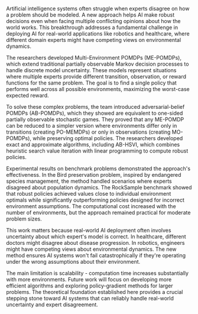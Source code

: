 Artificial intelligence systems often struggle when experts disagree on how a problem should be modeled. A new approach helps AI make robust decisions even when facing multiple conflicting opinions about how the world works. This breakthrough addresses a fundamental challenge in deploying AI for real-world applications like robotics and healthcare, where different domain experts might have competing views on environmental dynamics.

The researchers developed Multi-Environment POMDPs (ME-POMDPs), which extend traditional partially observable Markov decision processes to handle discrete model uncertainty. These models represent situations where multiple experts provide different transition, observation, or reward functions for the same problem. The goal is to find a single policy that performs well across all possible environments, maximizing the worst-case expected reward.

To solve these complex problems, the team introduced adversarial-belief POMDPs (AB-POMDPs), which they showed are equivalent to one-sided partially observable stochastic games. They proved that any ME-POMDP can be reduced to a simpler version where environments differ only in transitions (creating PO-MEMDPs) or only in observations (creating MO-POMDPs), while preserving optimal policies. The researchers developed exact and approximate algorithms, including AB-HSVI, which combines heuristic search value iteration with linear programming to compute robust policies.

Experimental results on benchmark problems demonstrated the approach's effectiveness. In the Bird preservation problem, inspired by endangered species management, the method handled scenarios where experts disagreed about population dynamics. The RockSample benchmark showed that robust policies achieved values close to individual environment optimals while significantly outperforming policies designed for incorrect environment assumptions. The computational cost increased with the number of environments, but the approach remained practical for moderate problem sizes.

This work matters because real-world AI deployment often involves uncertainty about which expert's model is correct. In healthcare, different doctors might disagree about disease progression. In robotics, engineers might have competing views about environmental dynamics. The new method ensures AI systems won't fail catastrophically if they're operating under the wrong assumptions about their environment.

The main limitation is scalability - computation time increases substantially with more environments. Future work will focus on developing more efficient algorithms and exploring policy-gradient methods for larger problems. The theoretical foundation established here provides a crucial stepping stone toward AI systems that can reliably handle real-world uncertainty and expert disagreement.